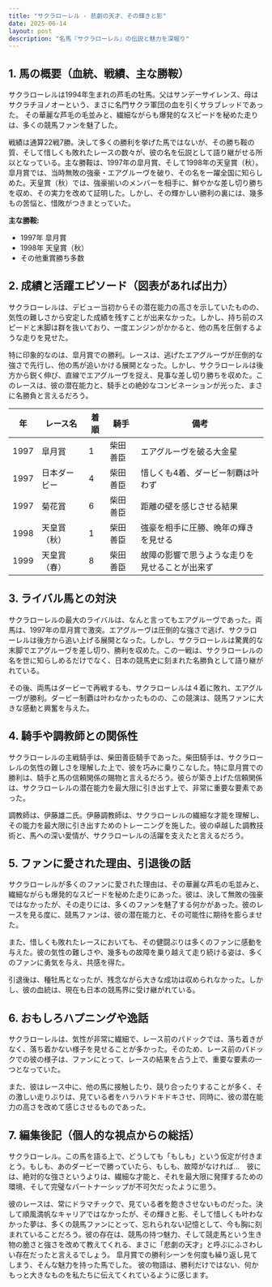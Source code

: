```yaml
---
title: "サクラローレル - 悲劇の天才、その輝きと影"
date: 2025-06-14
layout: post
description: "名馬『サクラローレル』の伝説と魅力を深堀り"
---
```


## 1. 馬の概要（血統、戦績、主な勝鞍）

サクラローレルは1994年生まれの芦毛の牡馬。父はサンデーサイレンス、母はサクラチヨノオーという、まさに名門サクラ軍団の血を引くサラブレッドであった。  その華麗な芦毛の毛並みと、繊細ながらも爆発的なスピードを秘めた走りは、多くの競馬ファンを魅了した。

戦績は通算22戦7勝。決して多くの勝利を挙げた馬ではないが、その勝ち鞍の質、そして惜しくも敗れたレースの数々が、彼の名を伝説として語り継がせる所以となっている。主な勝鞍は、1997年の皐月賞、そして1998年の天皇賞（秋）。皐月賞では、当時無敗の強豪・エアグルーヴを破り、その名を一躍全国に知らしめた。天皇賞（秋）では、強豪揃いのメンバーを相手に、鮮やかな差し切り勝ちを収め、その実力を改めて証明した。しかし、その輝かしい勝利の裏には、幾多もの苦悩と、惜敗がつきまとっていた。

**主な勝鞍:**

* 1997年 皐月賞
* 1998年 天皇賞（秋）
* その他重賞勝ち多数


## 2. 成績と活躍エピソード（図表があれば出力）

サクラローレルは、デビュー当初からその潜在能力の高さを示していたものの、気性の難しさから安定した成績を残すことが出来なかった。しかし、持ち前のスピードと末脚は群を抜いており、一度エンジンがかかると、他の馬を圧倒するような走りを見せた。

特に印象的なのは、皐月賞での勝利。レースは、逃げたエアグルーヴが圧倒的な強さで先行し、他の馬が追いかける展開となった。しかし、サクラローレルは後方から鋭く伸び、直線でエアグルーヴを捉え、見事な差し切り勝ちを収めた。このレースは、彼の潜在能力と、騎手との絶妙なコンビネーションが光った、まさに名勝負と言えるだろう。

| 年 | レース名             | 着順 | 騎手       | 備考                                      |
|---|----------------------|-----|------------|-------------------------------------------|
| 1997 | 皐月賞               | 1   | 柴田善臣   | エアグルーヴを破る大金星                     |
| 1997 | 日本ダービー           | 4   | 柴田善臣   | 惜しくも4着、ダービー制覇は叶わず             |
| 1997 | 菊花賞               | 6   | 柴田善臣   | 距離の壁を感じさせる結果                     |
| 1998 | 天皇賞（秋）         | 1   | 柴田善臣   | 強豪を相手に圧勝、晩年の輝きを見せる           |
| 1999 | 天皇賞（春）         | 8   | 柴田善臣   | 故障の影響で思うような走りを見せることが出来ず |


## 3. ライバル馬との対決

サクラローレルの最大のライバルは、なんと言ってもエアグルーヴであった。両馬は、1997年の皐月賞で激突。エアグルーヴは圧倒的な強さで逃げ、サクラローレルは後方から追い上げる展開となった。しかし、サクラローレルは驚異的な末脚でエアグルーヴを差し切り、勝利を収めた。この一戦は、サクラローレルの名を世に知らしめるだけでなく、日本の競馬史に刻まれた名勝負として語り継がれている。

その後、両馬はダービーで再戦するも、サクラローレルは４着に敗れ、エアグルーヴが勝利。ダービー制覇は叶わなかったものの、この競演は、競馬ファンに大きな感動と興奮を与えた。


## 4. 騎手や調教師との関係性

サクラローレルの主戦騎手は、柴田善臣騎手であった。柴田騎手は、サクラローレルの気性の難しさを理解した上で、彼を巧みに乗りこなした。特に皐月賞での勝利は、騎手と馬の信頼関係の賜物と言えるだろう。彼らが築き上げた信頼関係は、サクラローレルの潜在能力を最大限に引き出す上で、非常に重要な要素であった。

調教師は、伊藤雄二氏。伊藤調教師は、サクラローレルの繊細な才能を理解し、その能力を最大限に引き出すためのトレーニングを施した。彼の卓越した調教技術と、馬への深い愛情が、サクラローレルの活躍を支えたと言えるだろう。


## 5. ファンに愛された理由、引退後の話

サクラローレルが多くのファンに愛された理由は、その華麗な芦毛の毛並みと、繊細ながらも爆発的なスピードを秘めた走りにあった。彼は、決して無敗の強豪ではなかったが、その走りには、多くのファンを魅了する何かがあった。彼のレースを見る度に、競馬ファンは、彼の潜在能力と、その可能性に期待を膨らませた。

また、惜しくも敗れたレースにおいても、その健闘ぶりは多くのファンに感動を与えた。彼の気性の難しさや、幾多もの故障を乗り越えて走り続ける姿は、多くのファンに勇気を与え、共感を得た。

引退後は、種牡馬となったが、残念ながら大きな成功は収められなかった。しかし、彼の血統は、現在も日本の競馬界に受け継がれている。


## 6. おもしろハプニングや逸話

サクラローレルは、気性が非常に繊細で、レース前のパドックでは、落ち着きがなく、落ち着かない様子を見せることが多かった。そのため、レース前のパドックでの彼の様子は、ファンにとって、レースの結果を占う上で、重要な要素の一つとなっていた。

また、彼はレース中に、他の馬に接触したり、競り合ったりすることが多く、その激しい走りぶりは、見ている者をハラハラドキドキさせ、同時に、彼の潜在能力の高さを改めて感じさせるものであった。


## 7. 編集後記（個人的な視点からの総括）

サクラローレル。この馬を語る上で、どうしても「もしも」という仮定が付きまとう。もしも、あのダービーで勝っていたら、もしも、故障がなければ…　彼には、絶対的な強さというよりは、繊細な才能と、それを最大限に発揮するための環境、そして完璧なパートナーシップが不可欠だったように思う。

彼のレースは、常にドラマチックで、見ている者を飽きさせないものだった。決して順風満帆なキャリアではなかったが、その輝きと影、そして惜しくも叶わなかった夢は、多くの競馬ファンにとって、忘れられない記憶として、今も胸に刻まれていることだろう。彼の存在は、競馬の持つ魅力、そして競走馬という生き物の脆さと強さを改めて教えてくれる、まさに「悲劇の天才」と呼ぶにふさわしい存在だったと言えるでしょう。  皐月賞での勝利シーンを何度も繰り返し見てしまう、そんな魅力を持った馬でした。  彼の物語は、勝利だけではない、何かもっと大きなものを私たちに伝えてくれているように感じます。
